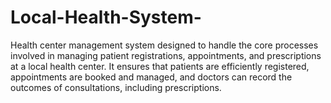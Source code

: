 # Local-Health-System-
Health center management system designed to handle the core processes involved in managing patient registrations, appointments, and prescriptions at a local health center. It ensures that patients are efficiently registered, appointments are booked and managed, and doctors can record the outcomes of consultations, including prescriptions.
